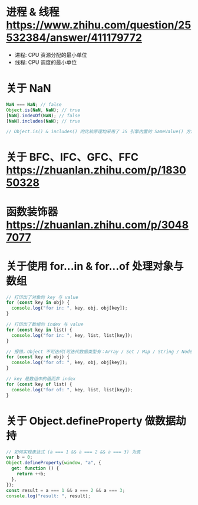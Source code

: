 # 进程 & 线程 https://www.zhihu.com/question/25532384/answer/411179772

- 进程: CPU 资源分配的最小单位
- 线程: CPU 调度的最小单位

# 关于 NaN

```js
NaN === NaN; // false
Object.is(NaN, NaN); // true
[NaN].indexOf(NaN); // false
[NaN].includes(NaN); // true

// Object.is() & includes() 的比较原理均采用了 JS 引擎内置的 SameValue() 方法
```

# 关于 BFC、IFC、GFC、FFC https://zhuanlan.zhihu.com/p/183050328

# 函数装饰器 https://zhuanlan.zhihu.com/p/30487077

# 关于使用 for...in & for...of 处理对象与数组

```js
// 打印出了对象的 key 与 value
for (const key in obj) {
  console.log("for in: ", key, obj, obj[key]);
}

// 打印出了数组的 index 与 value
for (const key in list) {
  console.log("for in: ", key, list, list[key]);
}

// 报错，Object 不可迭代(可迭代数据类型有：Array / Set / Map / String / NodeList / arguments)
for (const key of obj) {
  console.log("for of: ", key, obj, obj[key]);
}

// key 是数组中的值而非 index
for (const key of list) {
  console.log("for of: ", key, list, list[key]);
}
```

# 关于 Object.defineProperty 做数据劫持

```js
// 如何实现表达式 (a === 1 && a === 2 && a === 3) 为真
var b = 0;
Object.defineProperty(window, "a", {
  get: function () {
    return ++b;
  },
});
const result = a === 1 && a === 2 && a === 3;
console.log("result: ", result);
```
